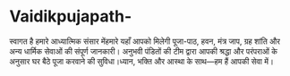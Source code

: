 # Vaidikpujapath-
स्वागत है हमारे आध्यात्मिक संसार मेंहमारे यहाँ आपको मिलेगी पूजा-पाठ, हवन, मंत्र जाप, ग्रह शांति और अन्य धार्मिक सेवाओं की संपूर्ण जानकारी। अनुभवी पंडितों की टीम द्वारा आपकी श्रद्धा और परंपराओं के अनुसार घर बैठे पूजा करवाने की सुविधा।ध्यान, भक्ति और आस्था के साथ—हम हैं आपकी सेवा में।
